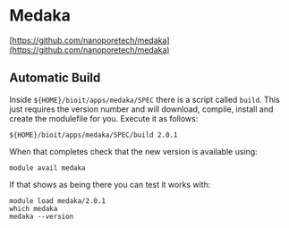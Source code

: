 # Medaka

[https://github.com/nanoporetech/medaka](https://github.com/nanoporetech/medaka)

## Automatic Build

Inside `${HOME}/bioit/apps/medaka/SPEC` there is a script called `build`. This just requires the version number and will download, compile, install and create the modulefile for you. Execute it as follows:

    ${HOME}/bioit/apps/medaka/SPEC/build 2.0.1

When that completes check that the new version is available using:

    module avail medaka

If that shows as being there you can test it works with:

    module load medaka/2.0.1
    which medaka
    medaka --version
